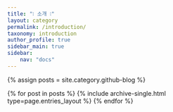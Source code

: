```yaml
---
title: "❕ 소개 ❕"
layout: category
permalink: /introduction/
taxonomy: introduction
author_profile: true
sidebar_main: true
sidebar:
    nav: "docs"
---
```


{% assign posts = site.category.github-blog %}

{% for post in posts %} {% include archive-single.html type=page.entries_layout %} {% endfor %}